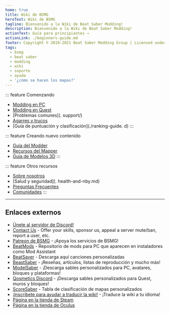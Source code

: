 ```yaml
---
home: true
title: Wiki de BSMG
heroText: Wiki de BSMG
tagline: Bienvenido a la Wiki de Beat Saber Modding!
description: Bienvenido a la Wiki de Beat Saber Modding!
actionText: Guía para principiantes →
actionLink: ./beginners-guide.md
footer: Copyright © 2019-2021 Beat Saber Modding Group | Licensed under CC BY-NC-SA 4.0
tags:
  - bsmg
  - beat saber
  - modding
  - wiki
  - soporte
  - ayuda
  - '¿cómo se hacen los mapas?'
---
```


<!-- markdownlint-disable MD033 -->
<div class='features'>

::: feature Comenzando
* [Modding en PC](./pc-modding.md)
* [Modding en Quest](./quest-modding.md)
* [Problemas comunes](. support/)
* [Agarres y trucos](./grips-and-tricks.md)
* [Guía de puntuación y clasificación](./ranking-guide. d)
:::

::: feature Creando nuevo contenido
* [Guía del Modder](/modding/)
* [Recursos del Mapper](/mapping/)
* [Guía de Modelos 3D](/models/)
:::

::: feature Otros recursos
* [Sobre nosotros](/about/)
* [Salud y seguridad](. health-and-nby.md)
* [Preguntas Frecuentes](/faq/)
* [Comunidades](/communities/)
:::

</div>
<!-- markdownlint-enable MD033 -->

---

## Enlaces externos

* [Únete al servidor de Discord!](https://discord.gg/beatsabermods)
* [Contact Us](https://bsmg.dev/contact) - Offer your skills, sponsor us, appeal a server mute/ban, report a user, etc.
* [Patreon de BSMG](https://www.patreon.com/beatsabermods) - ¡Apoya los servicios de BSMG!
* [BeatMods](https://beatmods.com) - Repositorio de mods para PC que aparecen en instaladores como Mod Assistant
* [BeatSaver](https://beatsaver.com/) - Descarga aquí canciones personalizadas
* [BeastSaber](https://bsaber.com/) - ¡Reseñas, artículos, listas de reproducción y mucho más!
* [ModelSaber](https://modelsaber.com/) - ¡Descarga sables personalizados para PC, avatares, bloques y plataformas!
* [Qosmetics Discord](https://discord.gg/qosmetics) - ¡Descarga sables personalizados para Quest, muros y bloques!
* [ScoreSaber](https://scoresaber.com/) - Tabla de clasificación de mapas personalizados
* [¡Inscríbete para ayudar a traducir la wiki!](https://forms.gle/e3BqA3poMjESARe76) - ¡Traduce la wiki a tu idioma!
* [Página en la tienda de Steam](https://store.steampowered.com/app/620980/Beat_Saber/)
* [Página en la tienda de Oculus](https://www.oculus.com/experiences/rift/1304877726278670/)

